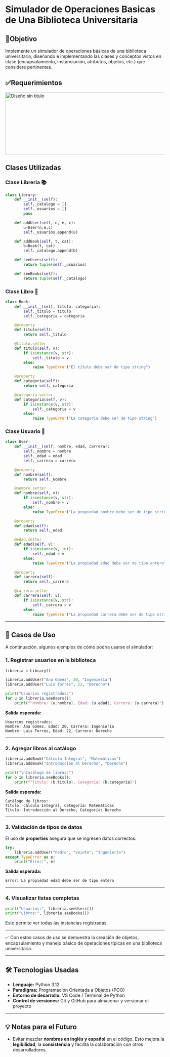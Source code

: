 # Simulador de Operaciones Basicas de Una Biblioteca Universitaria

## 🎯Objetivo
Implemente un simulador de operaciones básicas de una biblioteca universitaria, diseñando e implementando las clases y conceptos vistos en clase (encapsulamiento, instanciación, atributos, objetos, etc.) que considere pertinentes.
## ✅Requerimientos
<img width="563" height="196" alt="Diseño sin título" src="https://github.com/user-attachments/assets/09e6aeb5-699d-4000-852f-9ac08e6aa420" />  

## Clases Utilizadas

### Clase Libreria 📚
````python
class Library:
    def __init__(self):
        self._catalogo = []
        self._usuarios = []
        pass

    def addUser(self, n, e, c):
        u=User(n,e,c)
        self._usuarios.append(u)

    def addBook(self, t, cat):
        b=Book(t, cat)
        self._catalogo.append(b)

    def seeUsers(self):
        return tuple(self._usuarios)

    def seeBooks(self):
        return tuple(self._catalogo)
````

### Clase Libro 📖
```python
class Book:
    def __init__(self, titulo, categoria):
        self._titulo = titulo
        self._categoria = categoria

    @property
    def titulo(self):
        return self._titulo

    @titulo.setter
    def titulo(self, v):
        if isinstance(v, str):
            self._titulo = v
        else:
            raise TypeError("El título debe ser de tipo string")

    @property
    def categoria(self):
        return self._categoria

    @categoria.setter
    def categoria(self, v):
        if isinstance(v, str):
            self._categoria = v
        else:
            raise TypeError("La categoría debe ser de tipo string")
```

### Clase Usuario 👤
```python
class User:
    def __init__(self, nombre, edad, carrera):
        self._nombre = nombre
        self._edad = edad
        self._carrera = carrera

    @property
    def nombre(self):
        return self._nombre

    @nombre.setter
    def nombre(self, v):
        if isinstance(v, str):
            self._nombre = v
        else:
            raise TypeError("La propiedad nombre debe ser de tipo string")

    @property
    def edad(self):
        return self._edad

    @edad.setter
    def edad(self, v):
        if isinstance(v, int):
            self._edad = v
        else:
            raise TypeError("La propiedad edad debe ser de tipo entero")

    @property
    def carrera(self):
        return self._carrera

    @carrera.setter
    def carrera(self, v):
        if isinstance(v, str):
            self._carrera = v
        else:
            raise TypeError("La propiedad carrera debe ser de tipo string")
```

---

## 📌 Casos de Uso

A continuación, algunos ejemplos de cómo podría usarse el simulador:

### 1. Registrar usuarios en la biblioteca
```python
libreria = Library()

libreria.addUser("Ana Gómez", 20, "Ingeniería")
libreria.addUser("Luis Torres", 22, "Derecho")

print("Usuarios registrados:")
for u in libreria.seeUsers():
    print(f"Nombre: {u.nombre}, Edad: {u.edad}, Carrera: {u.carrera}")
```

**Salida esperada:**
```
Usuarios registrados:
Nombre: Ana Gómez, Edad: 20, Carrera: Ingeniería
Nombre: Luis Torres, Edad: 22, Carrera: Derecho
```

---

### 2. Agregar libros al catálogo
```python
libreria.addBook("Cálculo Integral", "Matemáticas")
libreria.addBook("Introducción al Derecho", "Derecho")

print("\nCatálogo de libros:")
for b in libreria.seeBooks():
    print(f"Título: {b.titulo}, Categoría: {b.categoria}")
```

**Salida esperada:**
```
Catálogo de libros:
Título: Cálculo Integral, Categoría: Matemáticas
Título: Introducción al Derecho, Categoría: Derecho
```

---

### 3. Validación de tipos de datos
El uso de **properties** asegura que se ingresen datos correctos:
```python
try:
    libreria.addUser("Pedro", "veinte", "Ingeniería")
except TypeError as e:
    print("Error:", e)
```

**Salida esperada:**
```
Error: La propiedad edad debe ser de tipo entero
```

---

### 4. Visualizar listas completas
```python
print("Usuarios:", libreria.seeUsers())
print("Libros:", libreria.seeBooks())
```

Esto permite ver todas las instancias registradas.

---

✅ Con estos casos de uso se demuestra la creación de objetos, encapsulamiento y manejo básico de operaciones típicas en una biblioteca universitaria.

---

## 🛠️ Tecnologías Usadas
- **Lenguaje:** Python 3.12  
- **Paradigma:** Programación Orientada a Objetos (POO)  
- **Entorno de desarrollo:** VS Code / Terminal de Python  
- **Control de versiones:** Git y GitHub para almacenar y versionar el proyecto  

---

## 💡 Notas para el Futuro
- Evitar mezclar **nombres en inglés y español** en el código. Esto mejora la **legibilidad**, la **consistencia** y facilita la colaboración con otros desarrolladores.  
